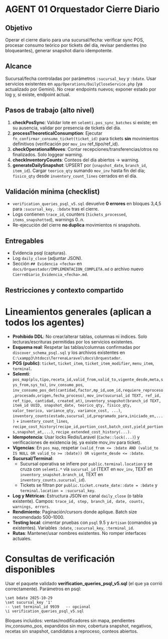 # AGENT 01 Orquestador Cierre Diario

## Objetivo
Operar el cierre diario para una sucursal/fecha: verificar sync POS, procesar consumo teórico por tickets del día, revisar pendientes (no bloqueantes), generar snapshot diario idempotente.

## Alcance
Sucursal/fecha controladas por parámetros `:sucursal_key` y `:bdate`. Usar servicios existentes en `app/Operations/DailyCloseService.php` (ya actualizado por Gemini). No crear endpoints nuevos; exponer estado por log y, si existe, endpoint actual.

## Pasos de trabajo (alto nivel)
1. **checkPosSync**: Validar lote en `selemti.pos_sync_batches` si existe; en su ausencia, validar por presencia de tickets del día.
2. **processTheoreticalConsumption**: Ejecutar `fn_confirmar_consumo_ticket(ticket_id)` para tickets **sin** movimientos definitivos (verificación por `mov_inv` ref_tipo/ref_id).
3. **checkOperationalMoves**: Contar recepciones/transferencias/otros no finalizados. Solo loggear warning.
4. **checkInventoryCounts**: Conteos del día abiertos → warning.
5. **generateDailySnapshot**: UPSERT por (`snapshot_date`, `branch_id`, `item_id`). Cargar `teorico_qty` sumando `mov_inv` hasta fin del día; `fisico_qty` desde `inventory_count_lines` cerrados en el día.


## Validación mínima (checklist)
- `verification_queries_psql_v5.sql` devuelve **0 errores** en bloques 3,4,5 para `:sucursal_key, :bdate` tras el cierre.
- Logs contienen `trace_id`, counters (`tickets_processed`, `items_snapshotted`), warnings 0..n.
- Re-ejecución del cierre **no duplica** movimientos ni snapshots.

## Entregables
- Evidencia psql (capturas).
- Log `daily_close` (adjuntar JSON).
- Sección `## Evidencia <fecha>` en `docs/Orquestador/IMPLEMENTACION_COMPLETA.md` o archivo nuevo `CierreDiario_Evidencia_<fecha>.md`.

## Restricciones y contexto compartido

# Lineamientos generales (aplican a todos los agentes)

- **Prohibido DDL**: No crear/alterar tablas, columnas ni índices. Solo lecturas/escrituras permitidas por los servicios existentes.
- **Esquema real**: Respetar las tablas/columnas confirmadas por `discover_schema_psql.sql` y los archivos existentes en `C:\xampp3\htdocs\TerrenaLaravel\docs\Orquestador`.
- **POS (public)**: `ticket`, `ticket_item`, `ticket_item_modifier`, `menu_item`, `terminal`.
- **Selemti**: `pos_map(plu,tipo,receta_id,valid_from,valid_to,vigente_desde,meta,sys_from,sys_to)`, `inv_consumo_pos`, `inv_consumo_pos_det(cantidad,factor,mp_id,uom_id,requiere_reproceso,procesado,origen,fecha_proceso)`, `mov_inv(sucursal_id TEXT, ref_id, ref_tipo, cantidad, created_at)`, `inventory_snapshot(branch_id TEXT, item_id UUID, snapshot_date, teorico_qty, fisico_qty, valor_teorico, variance_qty, variance_cost, ...)`, `inventory_counts(estado,sucursal_id,programado_para,iniciado_en,...)` + `inventory_count_lines`, `recipe_cost_history(recipe_id,portion_cost,batch_cost,yield_portions,snapshot_at,...)`, `recipe_extended_cost_history(...)`.
- **Idempotencia**: Usar locks Redis/Laravel (`Cache::lock(...)`) y verificaciones de existencia (ej. ya existe mov_inv para ticket).
- **Vigencias**: En `pos_map`, respetar `(valid_from <= :bdate AND (valid_to IS NULL OR valid_to >= :bdate)) OR vigente_desde <= :bdate`.
- **Sucursal/Terminal**:
  - Sucursal operativa se infiere por `public.terminal.location` y se cruza con `selemti.*` vía `sucursal_id` (TEXT en `mov_inv`, TEXT en `inventory_snapshot.branch_id`, TEXT en `inventory_counts.sucursal_id`).
  - Tickets se filtran por `public.ticket.create_date::date = :bdate` y `terminal.location = :sucursal_key`.
- **Log y Métricas**: Estructura JSON en canal `daily_close` (o tabla existente). Campos: `trace_id, step, branch_id, date, counts, warnings, errors`.
- **Rendimiento**: Paginación/cursors donde aplique. Batch size recomendado 500–1000.
- **Testing local**: cimentar pruebas con `psql` 9.5 y `Artisan` (comandos ya existentes). Variables `:bdate`, `:sucursal_key`, `:terminal_id`.
- **Rutas**: Mantener/usar nombres existentes. No romper interfaces actuales.



# Consultas de verificación disponibles

Usar el paquete validado **verification_queries_psql_v5.sql** (el que ya corrió correctamente). Parámetros en psql:
```
\set bdate 2025-10-29
\set sucursal_key '1'
-- \set terminal_id 9939   -- opcional
\i verification_queries_psql_v5.sql
```
Bloques incluidos: ventas/modificadores sin mapa, pendientes inv_consumo_pos, expandidos sin mov, cobertura snapshot, negativos, recetas sin snapshot, candidatos a reproceso, conteos abiertos.




